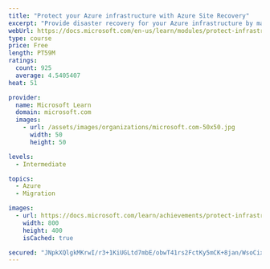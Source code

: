 ```yaml
---
title: "Protect your Azure infrastructure with Azure Site Recovery"
excerpt: "Provide disaster recovery for your Azure infrastructure by managing and orchestrating replication, failover, and failback of Azure virtual machines with Azure Site Recovery."
webUrl: https://docs.microsoft.com/en-us/learn/modules/protect-infrastructure-with-site-recovery/
type: course
price: Free
length: PT59M
ratings:
  count: 925
  average: 4.5405407
heat: 51

provider:
  name: Microsoft Learn
  domain: microsoft.com
  images:
    - url: /assets/images/organizations/microsoft.com-50x50.jpg
      width: 50
      height: 50

levels:
  - Intermediate

topics:
  - Azure
  - Migration

images:
  - url: https://docs.microsoft.com/learn/achievements/protect-infrastructure-with-azure-site-recovery-social.png
    width: 800
    height: 400
    isCached: true

secured: "JNpkXQlgkMKrwI/r3+1KiUGLtd7mbE/obwT41rs2FctKy5mCK+8jan/WsoCixEBWyCCVm8UyarAr+DeElKFIalwo8ZTHZrQcktlSyyDtGawZfpcldSO+hm9pxRCHqyS/l3oN+GEie3ZRwVL0YaPADKf/BPwrAwAPm8dUSkpML84/S+qLKbAmqqZOwPhoJlnHoferuvOj/QbZC3q8tOIhEK0UQJcFhZlbAVhpmYA+Q2iebVwuKuU6CV5HzC/0Zaw+tpkC3QYtuIk1p5H34hRVBv4n++pEd8T5R6kqeV7f/6oO/x016ubusJz8NrSDPVI+EkBj6gJHrL2K1kvhzZbleLJc8jyjjk/Xr/MltR7nIripullMeE0nydKHPyteeh1Pyw/gwkXE4uu45JqYHSkjT39U/kOgFCz6+B4ChmqhaaE=;2321rIr/LgQJd9R04t9KvQ=="
---
```


